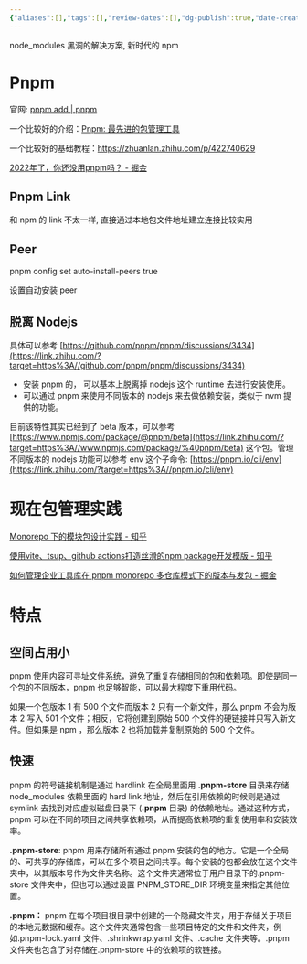 ```yaml
---
{"aliases":[],"tags":[],"review-dates":[],"dg-publish":true,"date-created":"2023-02-01-Wed, 11:24:54 am","date-modified":"2023-10-24-Tue, 7:49:12 pm","permalink":"/programming/front-end/framework/engineering/pnpm/","dgPassFrontmatter":true}
---
```



 node_modules 黑洞的解决方案, 新时代的 npm

# Pnpm

官网: [pnpm add  | pnpm](https://pnpm.io/zh/cli/add)

一个比较好的介绍：[Pnpm: 最先进的包管理工具](https://zhuanlan.zhihu.com/p/404784010)

一个比较好的基础教程：<https://zhuanlan.zhihu.com/p/422740629>

[2022年了，你还没用pnpm吗？ - 掘金](https://juejin.cn/post/7124142007659790372)

## Pnpm Link

和 npm 的 link 不太一样, 直接通过本地包文件地址建立连接比较实用

## Peer

pnpm config set auto-install-peers true

设置自动安装 peer

## 脱离 Nodejs

具体可以参考 [https://github.com/pnpm/pnpm/discussions/3434](https://link.zhihu.com/?target=https%3A//github.com/pnpm/pnpm/discussions/3434)

- 安装 pnpm 的， 可以基本上脱离掉 nodejs 这个 runtime 去进行安装使用。
- 可以通过 pnpm 来使用不同版本的 nodejs 来去做依赖安装，类似于 nvm 提供的功能。

目前该特性其实已经到了 beta 版本，可以参考 [https://www.npmjs.com/package/@pnpm/beta](https://link.zhihu.com/?target=https%3A//www.npmjs.com/package/%40pnpm/beta) 这个包。管理不同版本的 nodejs 功能可以参考 env 这个子命令: [https://pnpm.io/cli/env](https://link.zhihu.com/?target=https%3A//pnpm.io/cli/env)

# 现在包管理实践

[Monorepo 下的模块包设计实践 - 知乎](https://zhuanlan.zhihu.com/p/456483953)

[使用vite、tsup、github actions打造丝滑的npm package开发模版 - 知乎](https://zhuanlan.zhihu.com/p/545816127)

[如何管理企业工具库在 pnpm monorepo 多仓库模式下的版本与发包 - 掘金](https://juejin.cn/post/7168277813223981063)

# 特点

## 空间占用小

pnpm 使用内容可寻址文件系统，避免了重复存储相同的包和依赖项。即使是同一个包的不同版本，pnpm 也足够智能，可以最大程度下重用代码。

如果一个包版本 1 有 500 个文件而版本 2 只有一个新文件，那么 pnpm 不会为版本 2 写入 501 个文件；相反，它将创建到原始 500 个文件的硬链接并只写入新文件。但如果是 npm ，那么版本 2 也将加载并复制原始的 500 个文件。

## 快速

pnpm 的符号链接机制是通过 hardlink 在全局里面用 **.pnpm-store** 目录来存储 node_modules 依赖里面的 hard link 地址，然后在引用依赖的时候则是通过 symlink 去找到对应虚拟磁盘目录下 (**.pnpm** 目录) 的依赖地址。通过这种方式，pnpm 可以在不同的项目之间共享依赖项，从而提高依赖项的重复使用率和安装效率。

**.pnpm-store**: pnpm 用来存储所有通过 pnpm 安装的包的地方。它是一个全局的、可共享的存储库，可以在多个项目之间共享。每个安装的包都会放在这个文件夹中，以其版本号作为文件夹名称。这个文件夹通常位于用户目录下的.pnpm-store 文件夹中，但也可以通过设置 PNPM_STORE_DIR 环境变量来指定其他位置。

**.pnpm：** pnpm 在每个项目根目录中创建的一个隐藏文件夹，用于存储关于项目的本地元数据和缓存。这个文件夹通常包含一些项目特定的文件和文件夹，例如.pnpm-lock.yaml 文件、.shrinkwrap.yaml 文件、.cache 文件夹等。.pnpm 文件夹也包含了对存储在.pnpm-store 中的依赖项的软链接。
